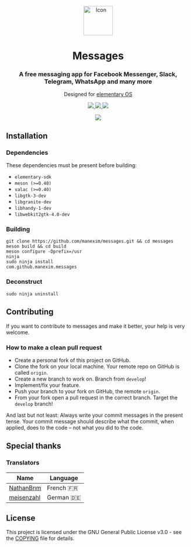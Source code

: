<div align="center">
  <span align="center"> <img width="80" height="80" class="center" src="data/icons/128/com.github.manexim.messages.svg" alt="Icon"></span>
  <h1 align="center">Messages</h1>
  <h3 align="center">A free messaging app for Facebook Messenger, Slack, Telegram, WhatsApp and many more</h3>
  <p align="center">Designed for <a href="https://elementary.io">elementary OS</a></p>
</div>

<p align="center">
  <a href="https://travis-ci.org/manexim/messages">
    <img src="https://img.shields.io/travis/manexim/messages.svg">
  </a>
  <a href="https://github.com/manexim/messages/releases/">
    <img src="https://img.shields.io/github/release/manexim/messages.svg">
  </a>
  <a href="https://github.com/manexim/messages/blob/master/COPYING">
    <img src="https://img.shields.io/github/license/manexim/messages.svg">
  </a>
</p>

<p align="center">
  <img src="data/screenshots/000.png">
</p>

## Installation

### Dependencies

These dependencies must be present before building:

-   `elementary-sdk`
-   `meson (>=0.40)`
-   `valac (>=0.40)`
-   `libgtk-3-dev`
-   `libgranite-dev`
-   `libhandy-1-dev`
-   `libwebkit2gtk-4.0-dev`

### Building

```
git clone https://github.com/manexim/messages.git && cd messages
meson build && cd build
meson configure -Dprefix=/usr
ninja
sudo ninja install
com.github.manexim.messages
```

### Deconstruct

```
sudo ninja uninstall
```

## Contributing

If you want to contribute to messages and make it better, your help is very welcome.

### How to make a clean pull request

-   Create a personal fork of this project on GitHub.
-   Clone the fork on your local machine. Your remote repo on GitHub is called `origin`.
-   Create a new branch to work on. Branch from `develop`!
-   Implement/fix your feature.
-   Push your branch to your fork on GitHub, the remote `origin`.
-   From your fork open a pull request in the correct branch. Target the `develop` branch!

And last but not least: Always write your commit messages in the present tense.
Your commit message should describe what the commit, when applied, does to the code – not what you did to the code.

## Special thanks

### Translators

| Name                                        | Language  |
| ------------------------------------------- | --------- |
| [NathanBnm](https://github.com/NathanBnm)   | French 🇫🇷 |
| [meisenzahl](https://github.com/meisenzahl) | German 🇩🇪 |

## License

This project is licensed under the GNU General Public License v3.0 - see the [COPYING](COPYING) file for details.
